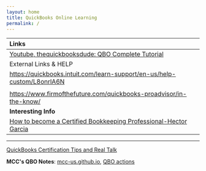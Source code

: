 ```yaml
---
layout: home
title: QuickBooks Online Learning
permalink: /
---
```




|Links|
|:-|
|[Youtube, thequickbooksdude: QBO Complete Tutorial](https://www.youtube.com/watch?v=aoWghI3kvpc)|
|External Links & HELP|
| https://quickbooks.intuit.com/learn-support/en-us/help-custom/L8onrlA6N |
|  |
| https://www.firmofthefuture.com/quickbooks-proadvisor/in-the-know/ |
|**Interesting Info**|
|[How to become a Certified Bookkeeping Professional-Hector Garcia](https://www.youtube.com/watch?v=i3whHTG0NkA)|

---

[QuickBooks Certification Tips and Real Talk](https://www.youtube.com/watch?v=r7eshNt0nZY)

**MCC's QBO Notes**: [mcc-us.github.io](https://mcc-us.github.io), [QBO actions](https://github.com/mcc-us/qbo/actions)  
